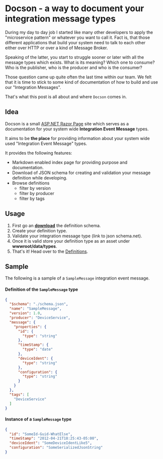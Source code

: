 # Docson - a way to document your integration message types

During my day to day job I started like many other developers to apply  the "microservice pattern" or whatever you want to call it. Fact is, that those different applications that build your system need to talk to each other either over HTTP or over a kind of Message Broker. 

Speaking of the latter, you start to struggle sooner or later with all the message types which exists. What is its meaning? Which one to consume? Who is the publisher, who is the producer and who is the consumer? 

Those question came up quite often the last time within our team. We felt that it is time to stick to some kind of documentation of how to build and use our "Integration Messages". 

That's what this post is all about and where `Docson` comes in.

## Idea
Docson is a small [ASP.NET Razor Page](https://docs.microsoft.com/en-us/aspnet/core/razor-pages/?view=aspnetcore-2.2&tabs=visual-studio) site which serves as a documentation for your system wide **Integration Event Message** types.

It aims to be **the place** for providing information about your system wide used "Integration Event Message" types.

It provides the following features:
- Markdown enabled index page for providing purpose and documentation.
- Download of JSON schema for creating and validation your message definition while developing.
- Browse definitions
  - filter by version
  - filter by producer
  - filter by tags


## Usage
1. First go an **[download](./types/schema.json)** the definition schema.
2. Create your definition type.
3. Validate your integration message type (link to json schema.net).
4. Once it is valid store your definition type as an asset under **wwwroot/data/types**.
5. That's it! Head over to the [Definitions](./Definitions).


## Sample
The following is a sample of a `SampleMessage` integration event message.

#### Definition of the `SampleMessage` type
```json
{
  "$schema": "./schema.json",
  "name": "SampleMessage",
  "version": 1.0,
  "producer": "DeviceService",
  "message": {
    "properties": {
      "id": {
        "type": "string"
      },
      "timeStamp": {
        "type": "date"
      },
      "deviceIdent": {
        "type": "string"
      },
      "configuration": {
        "type": "string"
      }
    }
  },
  "tags": [
    "DeviceService"
  ]
}
```

#### Instance of a `SampleMessage` type
```json
{
  "id": "SomeId-Guid-WhatElse",
  "timeStamp": "2012-04-21T18:25:43-05:00",
  "deviceIdent": "SomeDeviceIdentLike5",
  "configuration": "SomeSerializedJsonString"
}
```